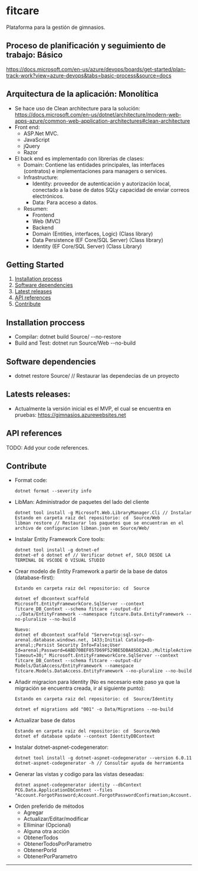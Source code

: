 # fitcare
Plataforma para la gestión de gimnasios.

## Proceso de planificación y seguimiento de trabajo: Básico
https://docs.microsoft.com/en-us/azure/devops/boards/get-started/plan-track-work?view=azure-devops&tabs=basic-process&source=docs

## Arquitectura de la aplicación: Monolítica
- Se hace uso de Clean architecture para la solución: https://docs.microsoft.com/en-us/dotnet/architecture/modern-web-apps-azure/common-web-application-architectures#clean-architecture
- Front end:
  - ASP.Net MVC.
  - JavaScript
  - jQuery
  - Razor
- El back end es implementado con librerías de clases:
  - Domain: Contiene las entidades principales, las interfaces (contratos) e implementaciones para managers o services.
  - Infrastructure:
    - Identity: proveedor de autenticación y autorización local, conectado a la base de datos SQLy capacidad de enviar correos electrónicos.
    - Data: Para acceso a datos.
  - Resumen:
    - Frontend
    - Web (MVC)
	- Backend
	- Domain (Entities, interfaces, Logic) (Class library)
	- Data Persistence (EF Core/SQL Server) (Class library)
	- Identity (EF Core/SQL Server) (Class Library)

## Getting Started
1.	[Installation process](#installation-process)
2.	[Software dependencies](#software-dependencies)
3.	[Latest releases](#latests-releases)
4.	[API references](#api-references)
5.	[Contribute](#contribute)

<h2 id="installation-process">Installation proccess</h3>

- Compilar: dotnet build Source/ --no-restore
- Build and Test: dotnet run Source/Web --no-build

<h2 id="software-dependencies">Software dependencies</h2>

- dotnet restore Source/ // Restaurar las dependecias de un proyecto

<h2 id="latests-releases">Latests releases:</h2>

- Actualmente la versión inicial es el MVP, el cual se encuentra en pruebas: https://gimnasios.azurewebsites.net

<h2 id="api=references">API references</h2>
TODO: Add your code references.

<h2 id="contribute">Contribute</h2>

- Format code:
  ```
  dotnet format --severity info
  ```
- LibMan: Administrador de paquetes del lado del cliente
  ```
  dotnet tool install -g Microsoft.Web.LibraryManager.Cli // Instalar
  Estando en carpeta raiz del repositorio: cd  Source/Web
  libman restore // Restaurar los paquetes que se encuentran en el archivo de configuracion libman.json en Source/Web/
  ```
- Instalar Entity Framework Core tools:
  ```
  dotnet tool install -g dotnet-ef
  dotnet-ef ó dotnet ef // Verificar dotnet ef, SOLO DESDE LA TERMINAL DE VSCODE O VISUAL STUDIO
  ```
- Crear modelo de Entity Framework a partir de la base de datos (database-first):
   ```
   Estando en carpeta raiz del repositorio: cd  Source

   dotnet ef dbcontext scaffold  Microsoft.EntityFrameworkCore.SqlServer --context fitcare_DB_Context --schema fitcare --output-dir ../Data/EntityFramework --namespace fitcare.Data.EntityFramework --no-pluralize --no-build

   Nuevo:
   dotnet ef dbcontext scaffold "Server=tcp:sql-svr-arenal.database.windows.net, 1433;Initial Catalog=db-arenal;;Persist Security Info=False;User Id=arenal;Password=6ABD70BEF057D69F529BE5DBA85DE2A3.;MultipleActiveResultSets=False;Encrypt=True;TrustServerCertificate=False;Connection Timeout=30;" Microsoft.EntityFrameworkCore.SqlServer --context fitcare_DB_Context --schema fitcare --output-dir Models/DataAccess/EntityFramework --namespace fitcare.Models.DataAccess.EntityFramework --no-pluralize --no-build
   ```
- Añadir migracion para Identity (No es necesario este paso ya que la migración se encuentra creada, ir al siguiente punto):
  ```
  Estando en carpeta raiz del repositorio: cd  Source/Identity

  dotnet ef migrations add "001" -o Data/Migrations --no-build
  ```
- Actualizar base de datos
  ```
  Estando en carpeta raiz del repositorio: cd  Source/Web
  dotnet ef database update --context IdentityDBContext
  ```
- Instalar dotnet-aspnet-codegenerator:
  ```
  dotnet tool install -g dotnet-aspnet-codegenerator --version 6.0.11
  dotnet-aspnet-codegenerator -h // Consultar ayuda de herramienta
  ```
- Generar las vistas y codigo para las vistas deseadas:
  ```
  dotnet aspnet-codegenerator identity --dbContext PCG.Data.ApplicationDbContext --files "Account.ForgotPassword;Account.ForgotPasswordConfirmation;Account.Login;Account.Logout;Account.ResetPassword;Account.ResetPasswordConfirmation"
  ```
- Orden preferido de métodos
  - Agregar
  - Actualizar/Editar/modificar
  - Elliminar (Opcional)
  - Alguna otra acción
  - ObtenerTodos
  - ObtenerTodosPorParametro
  - ObtenerPorId
  - ObtenerPorParametro
<hr />
